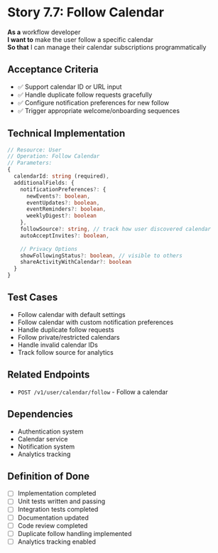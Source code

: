 # Story 7.7: Follow Calendar

**As a** workflow developer  
**I want to** make the user follow a specific calendar  
**So that** I can manage their calendar subscriptions programmatically

## Acceptance Criteria
- ✅ Support calendar ID or URL input
- ✅ Handle duplicate follow requests gracefully
- ✅ Configure notification preferences for new follow
- ✅ Trigger appropriate welcome/onboarding sequences

## Technical Implementation
```typescript
// Resource: User
// Operation: Follow Calendar
// Parameters:
{
  calendarId: string (required),
  additionalFields: {
    notificationPreferences?: {
      newEvents?: boolean,
      eventUpdates?: boolean,
      eventReminders?: boolean,
      weeklyDigest?: boolean
    },
    followSource?: string, // track how user discovered calendar
    autoAcceptInvites?: boolean,
    
    // Privacy Options
    showFollowingStatus?: boolean, // visible to others
    shareActivityWithCalendar?: boolean
  }
}
```

## Test Cases
- Follow calendar with default settings
- Follow calendar with custom notification preferences
- Handle duplicate follow requests
- Follow private/restricted calendars
- Handle invalid calendar IDs
- Track follow source for analytics

## Related Endpoints
- `POST /v1/user/calendar/follow` - Follow a calendar

## Dependencies
- Authentication system
- Calendar service
- Notification system
- Analytics tracking

## Definition of Done
- [ ] Implementation completed
- [ ] Unit tests written and passing
- [ ] Integration tests completed
- [ ] Documentation updated
- [ ] Code review completed
- [ ] Duplicate follow handling implemented
- [ ] Analytics tracking enabled
